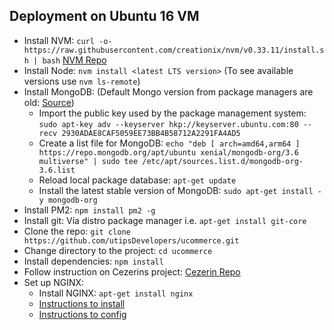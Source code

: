 ## Deployment on Ubuntu 16 VM
- Install NVM: ```curl -o- https://raw.githubusercontent.com/creationix/nvm/v0.33.11/install.sh | bash``` [NVM Repo](https://github.com/creationix/nvm)
- Install Node: ```nvm install <latest LTS version>``` (To see available versions use ```nvm ls-remote```)
- Install MongoDB: (Default Mongo version from package managers are old: [Source](https://docs.mongodb.com/manual/tutorial/install-mongodb-on-ubuntu/))
  - Import the public key used by the package management system: ```sudo apt-key adv --keyserver hkp://keyserver.ubuntu.com:80 --recv 2930ADAE8CAF5059EE73BB4B58712A2291FA4AD5```
  - Create a list file for MongoDB: ```echo "deb [ arch=amd64,arm64 ] https://repo.mongodb.org/apt/ubuntu xenial/mongodb-org/3.6 multiverse" | sudo tee /etc/apt/sources.list.d/mongodb-org-3.6.list```
  - Reload local package database: ```apt-get update```
  - Install the latest stable version of MongoDB: ```sudo apt-get install -y mongodb-org```
- Install PM2: ```npm install pm2 -g```
- Install git: Vía distro package manager i.e. ```apt-get install git-core```
- Clone the repo: ```git clone https://github.com/utipsDevelopers/ucommerce.git```
- Change directory to the project: ```cd ucommerce```
- Install dependencies: ```npm install```
- Follow instruction on Cezerins project: [Cezerin Repo](https://github.com/cezerin/cezerin/blob/master/docs/getting-started.md)
- Set up NGINX:
  - Install NGINX: ```apt-get install nginx```
  - [Instructions to install](https://www.digitalocean.com/community/tutorials/how-to-install-nginx-on-ubuntu-18-04)
  - [Instructions to config](https://www.digitalocean.com/community/tutorials/how-to-set-up-a-node-js-application-for-production-on-ubuntu-16-04)
